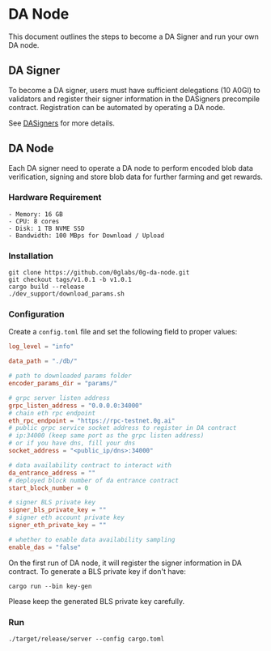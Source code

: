 # DA Node

This document outlines the steps to become a DA Signer and run your own DA node.

## DA Signer

To become a DA signer, users must have sufficient delegations (10 A0GI) to validators and register their signer information in the DASigners precompile contract. Registration can be automated by operating a DA node.

See [DASigners](<../docs/0G Chain/Precompiles/DASigners.md#terminology>) for more details.

## DA Node

Each DA signer need to operate a DA node to perform encoded blob data verification, signing and store blob data for further farming and get rewards.

### Hardware Requirement

```
- Memory: 16 GB
- CPU: 8 cores
- Disk: 1 TB NVME SSD
- Bandwidth: 100 MBps for Download / Upload
```

### Installation

```
git clone https://github.com/0glabs/0g-da-node.git
git checkout tags/v1.0.1 -b v1.0.1
cargo build --release
./dev_support/download_params.sh
```

### Configuration

Create a `config.toml` file and set the following field to proper values:

```toml
log_level = "info"

data_path = "./db/"

# path to downloaded params folder
encoder_params_dir = "params/" 

# grpc server listen address
grpc_listen_address = "0.0.0.0:34000"
# chain eth rpc endpoint
eth_rpc_endpoint = "https://rpc-testnet.0g.ai"
# public grpc service socket address to register in DA contract
# ip:34000 (keep same port as the grpc listen address)
# or if you have dns, fill your dns
socket_address = "<public_ip/dns>:34000"

# data availability contract to interact with
da_entrance_address = ""
# deployed block number of da entrance contract
start_block_number = 0

# signer BLS private key
signer_bls_private_key = ""
# signer eth account private key
signer_eth_private_key = ""

# whether to enable data availability sampling
enable_das = "false"
```

On the first run of DA node, it will register the signer information in DA contract. To generate a BLS private key if don't have:

```
cargo run --bin key-gen
```

Please keep the generated BLS private key carefully.

### Run

```
./target/release/server --config cargo.toml
```
